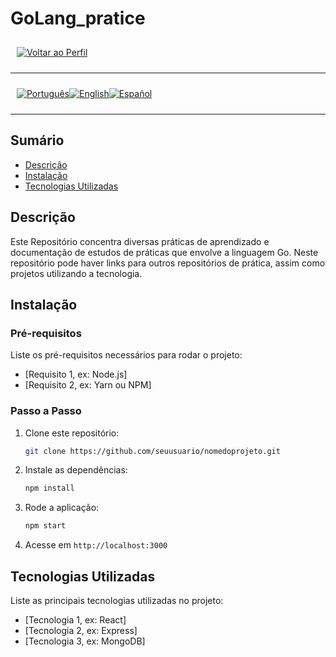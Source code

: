 <p align="center">
  <h1>
    GoLang_pratice
  </h1>
</p>

<div style="display: flex; align-items: center; padding: 10px;">
  <span>
    <a href="https://github.com/rocunha09/">
        <img src="https://img.shields.io/badge/-Home-black?style=for-the-badge" alt="Voltar ao Perfil">
    </a>
</span>
</div>

---

<div style="display: flex; align-items: center; padding: 10px;">
  <span>
    <a href="https://github.com/rocunha09/go_pratice/blob/main/README.md">
      <img src="https://img.shields.io/badge/-Português-green?style=for-the-badge" alt="Português">
    </a>
  </span>

  <span>
    <a href="https://github.com/rocunha09/go_pratice/blob/main/README_EN.md">
      <img src="https://img.shields.io/badge/-English-blue?style=for-the-badge" alt="English">
    </a>
  </span>

  <span>
    <a href="https://github.com/rocunha09/go_pratice/blob/main/README_ES.md">
      <img src="https://img.shields.io/badge/-Español-red?style=for-the-badge" alt="Español">
    </a>
  </span>
</div>

---

## Sumário

- [Descrição](#descrição)
- [Instalação](#instalação)
- [Tecnologias Utilizadas](#tecnologias-utilizadas)


## Descrição

Este Repositório concentra diversas práticas de aprendizado e documentação de estudos de práticas que envolve a linguagem Go.
Neste repositório pode haver links para outros repositórios de prática, assim como projetos utilizando a tecnologia.

## Instalação

### Pré-requisitos

Liste os pré-requisitos necessários para rodar o projeto:

- [Requisito 1, ex: Node.js]
- [Requisito 2, ex: Yarn ou NPM]

### Passo a Passo

1. Clone este repositório:
    ```bash
    git clone https://github.com/seuusuario/nomedoprojeto.git
    ```
2. Instale as dependências:
    ```bash
    npm install
    ```
3. Rode a aplicação:
    ```bash
    npm start
    ```
4. Acesse em `http://localhost:3000`

## Tecnologias Utilizadas

Liste as principais tecnologias utilizadas no projeto:

- [Tecnologia 1, ex: React]
- [Tecnologia 2, ex: Express]
- [Tecnologia 3, ex: MongoDB]


